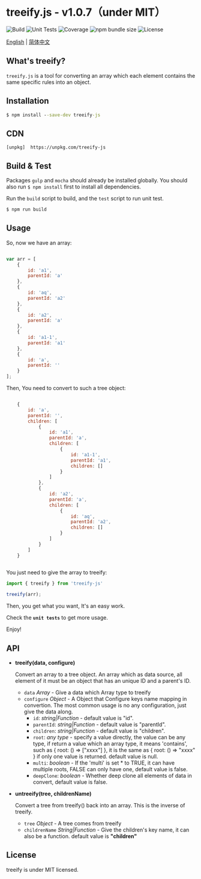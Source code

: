 
treeify.js - v1.0.7（under MIT）
===============================

![Build](https://img.shields.io/badge/build-passing-green.svg)
![Unit Tests](https://img.shields.io/badge/tests-8%20passed-green.svg)
![Coverage](https://img.shields.io/badge/coverage-100%25-green.svg)
![npm bundle size](https://img.shields.io/bundlephobia/min/treeify-js.svg)
![License](https://img.shields.io/github/license/mwc/treeify.svg)

[English](./readme.md) | [简体中文](./zh-cn.md)

What's treeify?
---------------
`treeify.js` is a tool for converting an array which each element contains the same specific rules into an object.


Installation
------------
```cmd
$ npm install --save-dev treeify-js
```

CDN
-----
```
[unpkg]  https://unpkg.com/treeify-js
```


Build & Test
------------
Packages `gulp` and `mocha` should already be installed globally.
You should also run `$ npm install` first to install all dependencies.

Run the `build` script to build, and the `test` script to run unit test.


```cmd
$ npm run build
```

Usage
-----

So, now we have an array:


```javascript

var arr = [
    {
        id: 'a1',
        parentId: 'a'
    },
    {
        id: 'aq',
        parentId: 'a2'
    },
    {
        id: 'a2',
        parentId: 'a'
    },
    {
        id: 'a1-1',
        parentId: 'a1'
    },
    {
        id: 'a',
        parentId: ''
    }
];
```

Then, You need to convert to such a tree object:

```javascript

    {
        id: 'a',
        parentId: '',
        children: [
            {
                id: 'a1',
                parentId: 'a',
                children: [
                    {
                        id: 'a1-1',
                        parentId: 'a1',
                        children: []
                    }
                ]
            },
            {
                id: 'a2',
                parentId: 'a',
                children: [
                    {
                        id: 'aq',
                        parentId: 'a2',
                        children: []
                    }
                ]
            }
        ]
    }
    
```

You just need to give the array to treeify:

```javascript
import { treeify } from 'treeify-js'

treeify(arr);
```

Then, you get what you want, It's an easy work.

Check the **`unit tests`** to get more usage.

Enjoy!

API
---
+ **treeify(data, configure)**

	Convert an array to a tree object. An array which as data source, all element of it must be an object that has an unique ID and a parent's ID.

	- `data` *Array* - Give a data which Array type to treeify
	- `configure` *Object* - A Object that Configure keys name mapping in convertion. The most common usage is no any configuration, just give the data along.
		* `id`: *string|Function* - default value is "id".
		* `parentId`: *string|Function* - default value is "parentId".
		* `children`: *string|Function* - default value is "children".
		* `root`: *any type* - specify a value directly, the value can be any type, if return a value which an array type, it means 'contains', such as { root: () => ["xxxx"] }, it is the same as { root: () => "xxxx" } if only one value is returned. default value is null.
		* `multi`: *boolean* - If the 'multi' is set * to TRUE, it can have multiple roots, FALSE can only have one, default value is false.
		* `deepClone`: *boolean* - Whether deep clone all elements of data in convert, default value is false.

+ **untreeify(tree, childrenName)**

	Convert a tree from treeify() back into an array. This is the inverse of treeify.

	- `tree` *Object* - A tree comes from treeify
	- `childrenName` *String|Function* - Give the children's key name, it can also be a function. default value is **"children"**


License
--------
treeify is under MIT licensed.